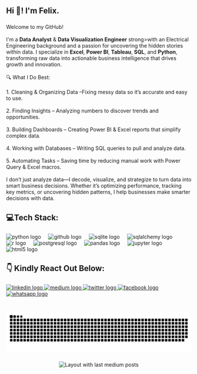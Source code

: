 <h2 align="left">Hi 👋! I'm Felix.</h2>

###

<p align="left">Welcome to my GitHub!<br><br>I'm a <strong>Data Analyst</strong> & <strong>Data Visualization Engineer</strong> strong>with an Electrical Engineering background and a passion for uncovering the hidden stories within data. I specialize in <strong>Excel</strong>, <strong>Power BI</strong>, <strong>Tableau</strong>, <strong>SQL</strong>, and <strong>Python</strong>, transforming raw data into actionable business intelligence that drives growth and innovation.<br><br>🔍 What I Do Best:<br><br>1. Cleaning & Organizing Data –Fixing messy data so it’s accurate and easy to use.<br><br>2. Finding Insights – Analyzing numbers to discover trends and opportunities.<br><br>3. Building Dashboards – Creating Power BI & Excel reports that simplify complex data.<br><br>4. Working with Databases – Writing SQL queries to pull and analyze data.<br><br>5. Automating Tasks – Saving time by reducing manual work with Power Query & Excel macros.<br><br>I don’t just analyze data—I decode, visualize, and strategize to turn data into smart business decisions. Whether it’s optimizing performance, tracking key metrics, or uncovering hidden patterns, I help businesses make smarter decisions with data.</p>

###

<h2 align="left">💻Tech Stack:</h2>

###

<div align="left">
  <img src="https://cdn.jsdelivr.net/gh/devicons/devicon/icons/python/python-original.svg" height="30" alt="python logo"  />
  <img width="12" />
  <img src="https://cdn.jsdelivr.net/gh/devicons/devicon/icons/github/github-original.svg" height="30" alt="github logo"  />
  <img width="12" />
  <img src="https://cdn.jsdelivr.net/gh/devicons/devicon/icons/sqlite/sqlite-original.svg" height="30" alt="sqlite logo"  />
  <img width="12" />
  <img src="https://cdn.jsdelivr.net/gh/devicons/devicon/icons/sqlalchemy/sqlalchemy-original.svg" height="30" alt="sqlalchemy logo"  />
  <img width="12" />
  <img src="https://cdn.jsdelivr.net/gh/devicons/devicon/icons/r/r-original.svg" height="30" alt="r logo"  />
  <img width="12" />
  <img src="https://cdn.jsdelivr.net/gh/devicons/devicon/icons/postgresql/postgresql-original.svg" height="30" alt="postgresql logo"  />
  <img width="12" />
  <img src="https://cdn.jsdelivr.net/gh/devicons/devicon/icons/pandas/pandas-original.svg" height="30" alt="pandas logo"  />
  <img width="12" />
  <img src="https://cdn.jsdelivr.net/gh/devicons/devicon/icons/jupyter/jupyter-original.svg" height="30" alt="jupyter logo"  />
  <img width="12" />
  <img src="https://cdn.jsdelivr.net/gh/devicons/devicon/icons/html5/html5-original.svg" height="30" alt="html5 logo"  />
</div>

###

<h2 align="left">👇 Kindly React Out Below:</h2>

###

<div align="left">
  <a href="https://www.linkedin.com/in/fesibor/" target="_blank">
    <img src="https://img.shields.io/static/v1?message=LinkedIn&logo=linkedin&label=&color=0077B5&logoColor=white&labelColor=&style=for-the-badge" height="35" alt="linkedin logo"  />
  </a>
  <a href="https://medium.com/@fasibor" target="_blank">
    <img src="https://img.shields.io/static/v1?message=Medium&logo=medium&label=&color=12100E&logoColor=white&labelColor=&style=for-the-badge" height="35" alt="medium logo"  />
  </a>
  <a href="https://x.com/Fenalytics?t=6zxMUF-eTYTxn4qEq7gRFg&s=09" target="_blank">
    <img src="https://img.shields.io/static/v1?message=Twitter&logo=twitter&label=&color=1DA1F2&logoColor=white&labelColor=&style=for-the-badge" height="35" alt="twitter logo"  />
  </a>
  <a href="https://web.facebook.com/fasibor" target="_blank">
    <img src="https://img.shields.io/static/v1?message=Facebook&logo=facebook&label=&color=1877F2&logoColor=white&labelColor=&style=for-the-badge" height="35" alt="facebook logo"  />
  </a>
  <a href="https://wa.me/message/47L6IKVQMEYOB1" target="_blank">
    <img src="https://img.shields.io/static/v1?message=Whatsapp&logo=whatsapp&label=&color=25D366&logoColor=white&labelColor=&style=for-the-badge" height="35" alt="whatsapp logo"  />
  </a>
</div>

###

<br clear="both">

<picture>
  <source media="(prefers-color-scheme: dark)" srcset="https://raw.githubusercontent.com/fasibor/fasibor/output/github-snake-dark.svg" />
  <source media="(prefers-color-scheme: light)" srcset="https://raw.githubusercontent.com/fasibor/fasibor/output/github-snake.svg" />
  <img alt="github-snake" src="https://raw.githubusercontent.com/fasibor/fasibor/output/github-snake.svg" />
</picture>


###

<div align="center">
  <img src="https://github-read-medium-git-main.pahlevikun.vercel.app/latest?limit=4&username=fasibor" alt="Layout with last medium posts"  />
</div>

###
